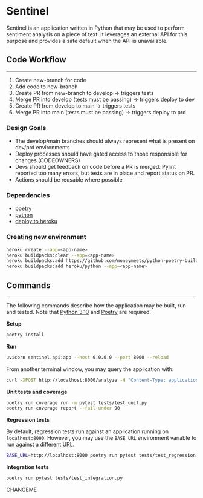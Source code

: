 # Sentinel

Sentinel is an application written in Python that may be used to perform sentiment analysis on a piece of text. It leverages an external API for this purpose and provides a safe default when the API is unavailable.

## Code Workflow
----------------

1. Create new-branch for code
1. Add code to new-branch
1. Create PR from new-branch to develop -> triggers tests
1. Merge PR into develop (tests must be passing) -> triggers deploy to dev
1. Create PR from develop to main -> triggers tests
1. Merge PR into main (tests must be passing) -> triggers deploy to prd

### Design Goals
- The develop/main branches should always represent what is present on dev/prd environments
- Deploy processes should have gated access to those responsible for changes (CODEOWNERS)
- Devs should get feedback on code before a PR is merged. Pylint reported too many errors, but tests are in place and report status on PR.
- Actions should be reusable where possible


### Dependencies
- [poetry](https://github.com/abatilo/actions-poetry)
- [python](https://github.com/actions/setup-python)
- [deploy to heroku](https://github.com/marketplace/actions/deploy-to-heroku)


### Creating new environment
~~~ bash
heroku create --app=<app-name>
heroku buildpacks:clear --app=<app-name>
heroku buildpacks:add https://github.com/moneymeets/python-poetry-buildpack.git --app=<app-name>
heroku buildpacks:add heroku/python --app=<app-name>
~~~


## Commands
-----------

The following commands describe how the application may be built, run and tested. Note that [Python 3.10](https://docs.python.org/3/whatsnew/3.10.html) and [Poetry](https://python-poetry.org/) are required.

**Setup**

```sh
poetry install
```

**Run**

```sh
uvicorn sentinel.api:app --host 0.0.0.0 --port 8000 --reload
```

From another terminal window, you may query the application with:

```sh
curl -XPOST http://localhost:8000/analyze -H "Content-Type: application/json" -d '{"text": "This is a test."}'
```

**Unit tests and coverage**

```sh
poetry run coverage run -m pytest tests/test_unit.py
poetry run coverage report --fail-under 90
```

**Regression tests**

By default, regression tests run against an application running on `localhost:8000`. However, you may use the `BASE_URL` environment variable to run against a different URL.

```sh
BASE_URL=http://localhost:8000 poetry run pytest tests/test_regression.py
```

**Integration tests**

```sh
poetry run pytest tests/test_integration.py
```

CHANGEME
